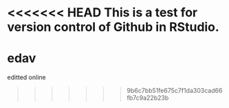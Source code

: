 <<<<<<< HEAD
This is a test for version control of Github in RStudio.
=======
# edav

editted online
>>>>>>> 9b6c7bb51fe675c7f1da303cad66fb7c9a22b23b
